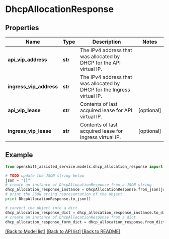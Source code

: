# DhcpAllocationResponse


## Properties
Name | Type | Description | Notes
------------ | ------------- | ------------- | -------------
**api_vip_address** | **str** | The IPv4 address that was allocated by DHCP for the API virtual IP. | 
**ingress_vip_address** | **str** | The IPv4 address that was allocated by DHCP for the Ingress virtual IP. | 
**api_vip_lease** | **str** | Contents of last acquired lease for API virtual IP. | [optional] 
**ingress_vip_lease** | **str** | Contents of last acquired lease for Ingress virtual IP. | [optional] 

## Example

```python
from openshift_assisted_service.models.dhcp_allocation_response import DhcpAllocationResponse

# TODO update the JSON string below
json = "{}"
# create an instance of DhcpAllocationResponse from a JSON string
dhcp_allocation_response_instance = DhcpAllocationResponse.from_json(json)
# print the JSON string representation of the object
print DhcpAllocationResponse.to_json()

# convert the object into a dict
dhcp_allocation_response_dict = dhcp_allocation_response_instance.to_dict()
# create an instance of DhcpAllocationResponse from a dict
dhcp_allocation_response_form_dict = dhcp_allocation_response.from_dict(dhcp_allocation_response_dict)
```
[[Back to Model list]](../README.md#documentation-for-models) [[Back to API list]](../README.md#documentation-for-api-endpoints) [[Back to README]](../README.md)



